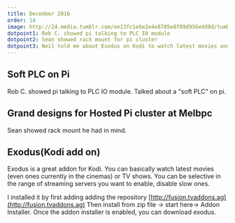 ```yaml
---
title: December 2016
order: 14
image: http://24.media.tumblr.com/ee13fc1e6e2e4e8785e8f89d956edd8d/tumblr_mrhantoWU01so209ao1_1280.jpg
dotpoint1: Rob C. showed pi talking to PLC IO module
dotpoint2: Sean showed rack mount for pi cluster
dotpoint3: Neil told me about Exodus on Kodi to watch latest movies and tv
---
```


## Soft PLC on Pi
Rob C. showed pi talking to PLC IO module. Talked about a "soft PLC" on pi.

## Grand designs for Hosted Pi cluster at Melbpc 
Sean showed rack mount he had in mind.  

## Exodus(Kodi add on)
Exodus is a great addon for Kodi. You can basically watch latest movies (even ones currently in the cinemas) or TV shows. You can be selective in the range of streaming servers you want to enable, disable slow ones.

I installed it by first adding adding the repository  [http://fusion.tvaddons.ag](http://fusion.tvaddons.ag) 
Then install from zip file -> start here-> Addon Installer. Once the addon installer is enabled, you can download exodus.

